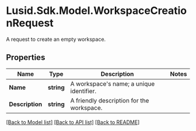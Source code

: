 # Lusid.Sdk.Model.WorkspaceCreationRequest
A request to create an empty workspace.

## Properties

Name | Type | Description | Notes
------------ | ------------- | ------------- | -------------
**Name** | **string** | A workspace&#39;s name; a unique identifier. | 
**Description** | **string** | A friendly description for the workspace. | 

[[Back to Model list]](../README.md#documentation-for-models) [[Back to API list]](../README.md#documentation-for-api-endpoints) [[Back to README]](../README.md)

